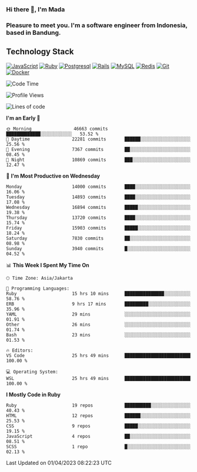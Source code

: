 ### Hi there 👋, I'm Mada
### Pleasure to meet you. I'm a software engineer from Indonesia, based in Bandung.

## Technology Stack

[![JavaScript](https://img.shields.io/badge/-JavaScript-%23F7DF1C?style=flat-square&logo=javascript&logoColor=000000&labelColor=%23F7DF1C&color=%23FFCE5A)](https://www.javascript.com/)
[![Ruby](https://img.shields.io/badge/Ruby-CC342D?style=flat-square&logo=ruby&logoColor=white)](https://www.ruby-lang.org/en/)
[![Postgresql](https://img.shields.io/badge/PostgreSQL-316192?style=flat-square&logo=postgresql&logoColor=ffffff)](https://www.postgresql.org/)
[![Rails](https://img.shields.io/badge/Ruby_on_Rails-CC0000?style=flat-square&logo=ruby-on-rails&logoColor=white)](https://rubyonrails.org/)
[![MySQL](https://img.shields.io/badge/-MySQL-4479A1?style=flat-square&logo=MySQL&logoColor=ffffff)](https://www.mysql.com/)
[![Redis](https://img.shields.io/badge/-Redis-DC382D?style=flat-square&logo=Redis&logoColor=ffffff)](https://redis.io/)
[![Git](https://img.shields.io/badge/-Git-%23F05032?style=flat-square&logo=git&logoColor=%23ffffff)](https://git-scm.com/)
[![Docker](https://img.shields.io/badge/-Docker-2496ED?style=flat-square&logo=docker&logoColor=ffffff)](https://www.docker.com/)
<!--
**madaarya/madaarya** is a ✨ _special_ ✨ repository because its `README.md` (this file) appears on your GitHub profile.

Here are some ideas to get you started:

- 🔭 I’m currently working on ...
- 🌱 I’m currently learning ...
- 👯 I’m looking to collaborate on ...
- 🤔 I’m looking for help with ...
- 💬 Ask me about ...
- 📫 How to reach me: ...
- 😄 Pronouns: ...
- ⚡ Fun fact: ...
-->
<!--START_SECTION:waka-->
![Code Time](http://img.shields.io/badge/Code%20Time-5%2C306%20hrs%2011%20mins-blue)

![Profile Views](http://img.shields.io/badge/Profile%20Views-0-blue)

![Lines of code](https://img.shields.io/badge/From%20Hello%20World%20I%27ve%20Written-34.3%20million%20lines%20of%20code-blue)

**I'm an Early 🐤** 

```text
🌞 Morning                46663 commits       █████████████░░░░░░░░░░░░   53.52 % 
🌆 Daytime                22281 commits       ██████░░░░░░░░░░░░░░░░░░░   25.56 % 
🌃 Evening                7367 commits        ██░░░░░░░░░░░░░░░░░░░░░░░   08.45 % 
🌙 Night                  10869 commits       ███░░░░░░░░░░░░░░░░░░░░░░   12.47 % 
```
📅 **I'm Most Productive on Wednesday** 

```text
Monday                   14000 commits       ████░░░░░░░░░░░░░░░░░░░░░   16.06 % 
Tuesday                  14893 commits       ████░░░░░░░░░░░░░░░░░░░░░   17.08 % 
Wednesday                16894 commits       █████░░░░░░░░░░░░░░░░░░░░   19.38 % 
Thursday                 13720 commits       ████░░░░░░░░░░░░░░░░░░░░░   15.74 % 
Friday                   15903 commits       █████░░░░░░░░░░░░░░░░░░░░   18.24 % 
Saturday                 7830 commits        ██░░░░░░░░░░░░░░░░░░░░░░░   08.98 % 
Sunday                   3940 commits        █░░░░░░░░░░░░░░░░░░░░░░░░   04.52 % 
```


📊 **This Week I Spent My Time On** 

```text
🕑︎ Time Zone: Asia/Jakarta

💬 Programming Languages: 
Ruby                     15 hrs 10 mins      ███████████████░░░░░░░░░░   58.76 % 
ERB                      9 hrs 17 mins       █████████░░░░░░░░░░░░░░░░   35.96 % 
YAML                     29 mins             ░░░░░░░░░░░░░░░░░░░░░░░░░   01.91 % 
Other                    26 mins             ░░░░░░░░░░░░░░░░░░░░░░░░░   01.74 % 
Bash                     23 mins             ░░░░░░░░░░░░░░░░░░░░░░░░░   01.53 % 

🔥 Editors: 
VS Code                  25 hrs 49 mins      █████████████████████████   100.00 % 

💻 Operating System: 
WSL                      25 hrs 49 mins      █████████████████████████   100.00 % 
```

**I Mostly Code in Ruby** 

```text
Ruby                     19 repos            ██████████░░░░░░░░░░░░░░░   40.43 % 
HTML                     12 repos            ██████░░░░░░░░░░░░░░░░░░░   25.53 % 
CSS                      9 repos             █████░░░░░░░░░░░░░░░░░░░░   19.15 % 
JavaScript               4 repos             ██░░░░░░░░░░░░░░░░░░░░░░░   08.51 % 
SCSS                     1 repo              █░░░░░░░░░░░░░░░░░░░░░░░░   02.13 % 
```




 Last Updated on 01/04/2023 08:22:23 UTC
<!--END_SECTION:waka-->
